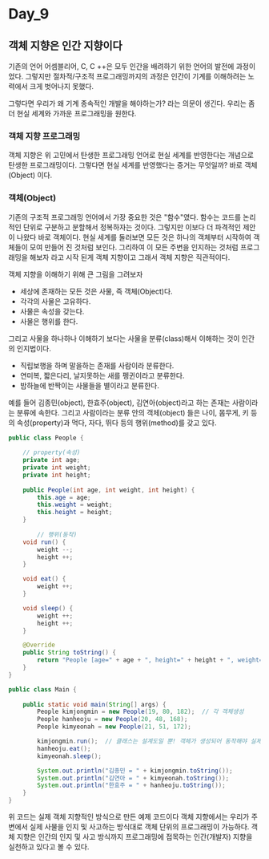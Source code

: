 # Day_9

## 객체 지향은 인간 지향이다

기존의 언어 어셈블리어, C, C ++은 모두 인간을 배려하기 위한 언어의 발전에 과정이었다. 그렇지만  절차적/구조적 프로그래밍까지의 과정은 인간이 기계를 이해하려는 노력에서 크게 벗어나지 못했다.

그렇다면 우리가 왜 기계 종속적인 개발을 해야하는가? 라는 의문이 생긴다. 우리는 좀 더 현실 세계와 가까운 프로그래밍을 원한다.

### 객체 지향 프로그래밍

객체 지향은 위 고민에서 탄생한 프로그래밍 언어로 현실 세계를 반영한다는 개념으로 탄생한 프로그래밍이다. 그렇다면 현실 세계를 반영했다는 증거는 무엇일까? 바로 객체(Object) 이다.

### 객체(Object)

 기존의 구조적 프로그래밍 언어에서 가장 중요한 것은 "함수"였다. 함수는 코드를 논리적인 단위로 구분하고 분할해서 정복하자는 것이다. 그렇지만 이보다 더 파격적인 제안이 나왔다 바로 객체이다. 현실 세계를 둘러보면 모든 것은 하나의 객체부터 시작하여 객체들이 모여 만들어 진 것처럼 보인다. 그리하여 이 모든 주변을 인지하는 것처럼 프로그래밍을 해보자 라고 시작 된게 객체 지향이고 그래서 객체 지향은 직관적이다.

객체 지향을 이해하기 위해 큰 그림을 그려보자

- 세상에 존재하는 모든 것은 사물, 즉 객체(Object)다.
- 각각의 사물은 고유하다.
- 사물은 속성을 갖는다.
- 사물은 행위를 한다.

그리고 사물을 하나하나 이해하기 보다는 사물을 분류(class)해서 이해하는 것이 인간의 인지법이다.

- 직립보행을 하며 말을하는 존재를 사람이라 분류한다.
- 연미복, 짧은다리, 날지못하는 새를 펭귄이라고 분류한다.
- 밤하늘에 반짝이는 사물들을 별이라고 분류한다.

예를 들어 김종민(object), 한효주(object), 김연아(object)라고 하는 존재는 사람이라는 분류에 속한다. 그리고 사람이라는 분류 안의 객체(object) 들은 나이, 몸무게, 키 등의 속성(property)과 먹다, 자다, 뛰다 등의 행위(method)를 갖고 있다.

```java
public class People {
    
    // property(속성)
    private int age;
    private int weight;
    private int height;
    
    public People(int age, int weight, int height) {
        this.age = age;
        this.weight = weight;
        this.height = height;
    }
    
		// 행위(동작)
    void run() {   
        weight --;
        height ++;
    }

    void eat() {
        weight ++;
    }

    void sleep() {
        weight ++;
        height ++;
    }

    @Override
    public String toString() {
        return "People [age=" + age + ", height=" + height + ", weight=" + weight + "]";
    }
}
```

```java
public class Main {
    
    public static void main(String[] args) {
        People kimjongmin = new People(19, 80, 182);  // 각 객체생성
        People hanheoju = new People(20, 48, 168);
        People kimyeonah = new People(21, 51, 172);

        kimjongmin.run();  // 클래스는 설계도일 뿐! 객체가 생성되어 동작해야 실제 동작이 된다!
        hanheoju.eat();
        kimyeonah.sleep();

        System.out.println("김종민 = " + kimjongmin.toString());
        System.out.println("김연아 = " + kimyeonah.toString());
        System.out.println("한효주 = " + hanheoju.toString());
    }
}
```

위 코드는 실제 객체 지향적인 방식으로 만든 예제 코드이다 객체 지향에서는 우리가 주변에서 실제 사물을 인지 및 사고하는 방식대로 객체 단위의 프로그래밍이 가능하다. 객체 지향은 인간의 인지 및 사고 방식까지 프로그래밍에 접목하는 인간(개발자) 지향을 실천하고 있다고 볼  수 있다.